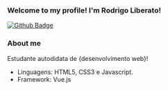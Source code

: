 ### Welcome to my profile! I'm Rodrigo Liberato!

[![Github Badge](https://img.shields.io/badge/-Github-000?style=flat-square&logo=Github&logoColor=white&link=https://github.com/fagnerpsantos)](https://github.com/Rodrigllb)

### About me
Estudante autodidata de {desenvolvimento web}! 
- Linguagens: HTML5, CSS3 e Javascript.
- Framework: Vue.js
